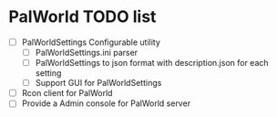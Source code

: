 # PalWorld TODO list
- [ ] PalWorldSettings Configurable utility
  - [ ] PalWorldSettings.ini parser
  - [ ] PalWorldSettings to json format with description.json for each setting
  - [ ] Support GUI for PalWorldSettings
- [ ] Rcon client for PalWorld
- [ ] Provide a Admin console for PalWorld server
